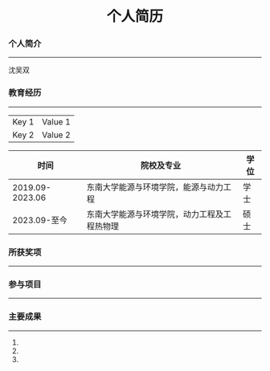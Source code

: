 # <center>个人简历</center>

### 个人简介
___
沈吴双

### 教育经历
___
<table>
<tr>
    <td>Key 1</td>
    <td>Value 1</td>
</tr>
<tr>
    <td>Key 2</td>
    <td>Value 2</td>
</tr>
</table>

|时间|院校及专业|学位|
|---------|---------|---------|
|2019.09-2023.06|东南大学能源与环境学院，能源与动力工程|学士|
|2023.09-至今|东南大学能源与环境学院，动力工程及工程热物理|硕士|

### 所获奖项
___


### 参与项目
___


### 主要成果
___
1.
1.
1.
